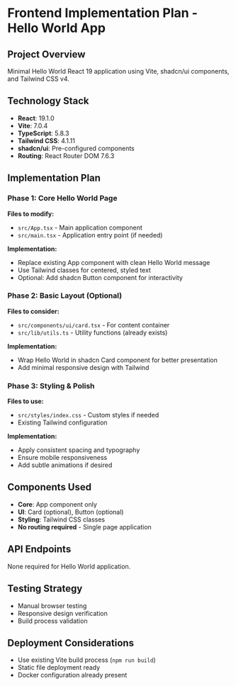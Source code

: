 # Frontend Implementation Plan - Hello World App

## Project Overview

Minimal Hello World React 19 application using Vite, shadcn/ui components, and Tailwind CSS v4.

## Technology Stack

- **React**: 19.1.0
- **Vite**: 7.0.4
- **TypeScript**: 5.8.3
- **Tailwind CSS**: 4.1.11
- **shadcn/ui**: Pre-configured components
- **Routing**: React Router DOM 7.6.3

## Implementation Plan

### Phase 1: Core Hello World Page

**Files to modify:**

- `src/App.tsx` - Main application component
- `src/main.tsx` - Application entry point (if needed)

**Implementation:**

- Replace existing App component with clean Hello World message
- Use Tailwind classes for centered, styled text
- Optional: Add shadcn Button component for interactivity

### Phase 2: Basic Layout (Optional)

**Files to consider:**

- `src/components/ui/card.tsx` - For content container
- `src/lib/utils.ts` - Utility functions (already exists)

**Implementation:**

- Wrap Hello World in shadcn Card component for better presentation
- Add minimal responsive design with Tailwind

### Phase 3: Styling & Polish

**Files to use:**

- `src/styles/index.css` - Custom styles if needed
- Existing Tailwind configuration

**Implementation:**

- Apply consistent spacing and typography
- Ensure mobile responsiveness
- Add subtle animations if desired

## Components Used

- **Core**: App component only
- **UI**: Card (optional), Button (optional)
- **Styling**: Tailwind CSS classes
- **No routing required** - Single page application

## API Endpoints

None required for Hello World application.

## Testing Strategy

- Manual browser testing
- Responsive design verification
- Build process validation

## Deployment Considerations

- Use existing Vite build process (`npm run build`)
- Static file deployment ready
- Docker configuration already present
